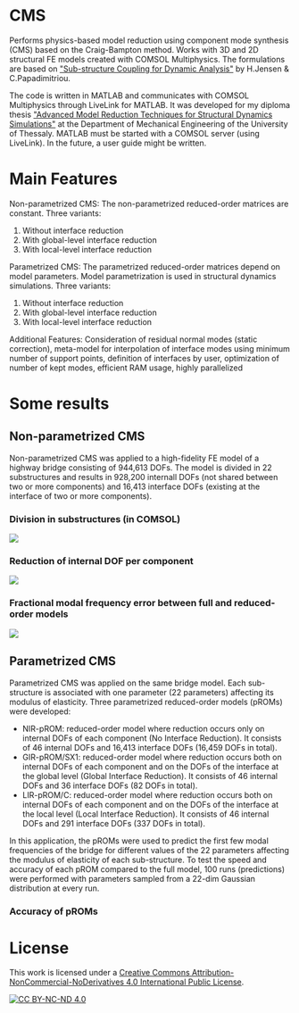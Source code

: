 # CMS
Performs physics-based model reduction using component mode synthesis (CMS) based on the Craig-Bampton method. 
Works with 3D and 2D structural FE models created with COMSOL Multiphysics. The formulations are based on ["Sub-structure Coupling for Dynamic Analysis"](https://link.springer.com/book/10.1007/978-3-030-12819-7) by H.Jensen & C.Papadimitriou.

The code is written in MATLAB and communicates with COMSOL Multiphysics through LiveLink for MATLAB. It was developed for my diploma thesis ["Advanced Model Reduction Techniques for Structural Dynamics Simulations"](https://ir.lib.uth.gr/xmlui/handle/11615/57557?locale-attribute=en) at the Department of Mechanical Engineering of the University of Thessaly. MATLAB must be started with a COMSOL server (using LiveLink).
In the future, a user guide might be written.

# Main Features
Non-parametrized CMS: The non-parametrized reduced-order matrices are constant.
Three variants:
1) Without interface reduction
2) With global-level interface reduction
3) With local-level interface reduction

Parametrized CMS: The parametrized reduced-order matrices depend on model parameters. Model parametrization is used in structural dynamics simulations.
Three variants:
1) Without interface reduction
2) With global-level interface reduction
3) With local-level interface reduction

Additional Features: Consideration of residual normal modes (static correction), meta-model for interpolation of interface modes using minimum number of support points, definition of interfaces by user, optimization of number of kept modes, efficient RAM usage, highly parallelized

# Some results

## Non-parametrized CMS
Non-parametrized CMS was applied to a high-fidelity FE model of a highway bridge consisting of 944,613 DOFs. The model is divided in 22 substructures and results in 928,200 internall DOFs (not shared between two or more components) and 16,413 interface DOFs (existing at the interface of two or more components).

### Division in substructures (in COMSOL)
![](https://github.com/FK-MAD/CMS/blob/main/Metsovo%20bridge%20results/metsovo%2022%20parameters%20iso%20-%20numbered.png?raw=true)


### Reduction of internal DOF per component
![](https://github.com/FK-MAD/CMS/blob/main/Metsovo%20bridge%20results/internall%20dofs%20full%20vs%20reduced.svg?raw=true)


### Fractional modal frequency error between full and reduced-order models
![](https://github.com/FK-MAD/CMS/blob/main/Metsovo%20bridge%20results/no%20vs%20global%20vs%20local.svg?raw=true)

## Parametrized CMS
Parametrized CMS was applied on the same bridge model. Each sub-structure is associated with one parameter (22 parameters) affecting its modulus of elasticity. Three parametrized reduced-order models (pROMs) were developed:
- NIR-pROM: reduced-order model where reduction occurs only on internal DOFs of each component (No Interface Reduction). It consists of 46 internal DOFs and 16,413 interface DOFs (16,459 DOFs in total).
- GIR-pROM/SX1: reduced-order model where reduction occurs both on internal DOFs of each component and on the DOFs of the interface at the global level (Global Interface Reduction). It consists of 46 internal DOFs and 36 interface DOFs (82 DOFs in total).
- LIR-pROM/C: reduced-order model where reduction occurs both on internal DOFs of each component and on the DOFs of the interface at the local level (Local Interface Reduction). It consists of 46 internal DOFs and 291 interface DOFs (337 DOFs in total).

In this application, the pROMs were used to predict the first few modal frequencies of the bridge for different values of the 22 parameters affecting the modulus of elasticity of each sub-structure. To test the speed and accuracy of each pROM compared to the full model, 100 runs (predictions) were performed with parameters sampled from a 22-dim Gaussian distribution at every run.

### Accuracy of pROMs



# License
This work is licensed under a
[Creative Commons Attribution-NonCommercial-NoDerivatives 4.0 International Public License][cc-by-nc-nd].

[![CC BY-NC-ND 4.0][cc-by-nc-nd-image]][cc-by-nc-nd]

[cc-by-nc-nd]: http://creativecommons.org/licenses/by-nc-nd/4.0/
[cc-by-nc-nd-image]: https://licensebuttons.net/l/by-nc-nd/4.0/88x31.png
[cc-by-nc-nd-shield]: https://img.shields.io/badge/License-CC%20BY--NC--ND%204.0-lightgrey.svg
